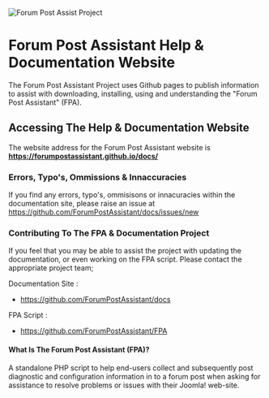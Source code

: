 ![Forum Post Assist Project](https://forumpostassistant.github.io/docs/assets/project-files/logos-and-icons/fpa-logo-icon-01.png)
# Forum Post Assistant Help & Documentation Website
The Forum Post Assistant Project uses Github pages to publish information to assist with downloading, installing, using and understanding the "Forum Post Assistant" (FPA).


## Accessing The Help & Documentation Website
The website address for the Forum Post Assistant website is **https://forumpostassistant.github.io/docs/**

### Errors, Typo's, Ommissions & Innaccuracies
If you find any errors, typo's, ommisisons or innacuracies within the documentation site, please raise an issue at https://github.com/ForumPostAssistant/docs/issues/new

### Contributing To The FPA & Documentation Project
If you feel that you may be able to assist the project with updating the documentation, or even working on the FPA script. Please contact the appropriate project team;

Documentation Site : 
  * https://github.com/ForumPostAssistant/docs

FPA Script :
  * https://github.com/ForumPostAssistant/FPA



#### What Is The Forum Post Assistant (FPA)?
A standalone PHP script to help end-users collect and subsequently post diagnostic and configuration information in to a forum post when asking for assistance to resolve problems or issues with their Joomla! web-site.
